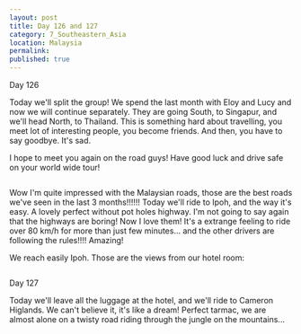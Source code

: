 ```yaml
---
layout: post
title: Day 126 and 127
category: 7_Southeastern_Asia
location: Malaysia
permalink: 
published: true
---
```


Day 126

Today we'll split the group! We spend the last month with Eloy and Lucy and now we will continue separately. They are going South, to Singapur, and we'll head North, to Thailand. This is something hard about travelling, you meet lot of interesting people, you become friends. And then, you have to say goodbye. It's sad. 

I hope to meet you again on the road guys! Have good luck and drive safe on your world wide tour!

<p><a
href="https://lh3.googleusercontent.com/aaEZ6GxwlsOSo9PC5pb7TnMQiXeDZo1YiTyx1nffYISvaoB0GjREfhRygj2awxqAV2GWmAuyWJIPyWy_VYEjHeO3FEZ5DIngayiRL7BOFylgu8FzfSeDZVh-njtGRqa9VKPuhR4Ot4Y5w_jpIf4E8PbXpbRyS4mzLvoC7hDDrJgKHjs9Yk8L3Hbr9kb7TPEqXMBVUwHD5yHlIAcnN3xAeCXyWrE-lNNZRuLmF6iXWPd7bT171jIEq2dLtPWQDEmSFGNxBXTAt4yteFvpBZa8SfS_DxNmG4HgyTvEZJe-HWh1m0oGAWXJm4i_Abbukq4Mpa2McWc8dPSx6DdK7I2Qal2Bjotp9aXnB_CSahuFn7T6mZYULKjkMS0SsvRQMsLrgmogUceDA_FJ5p3XmvRsdYPHdWzuyjm27DQjMGuOUCEk3OyNIEL4VJnHr3WZVMPMyWBWjYkVU7bLRAZRVKzh33lfjYPoUQBzD8MQuToqmSOHG5dnPoZHC7JJrCIRZiey_s6gMpecEvsYwTdpWZ1D6aLF-ZH7toWGvnOtGjEoOsTzSt0CnNUIegPFESJbakRQHrgD0K9r7zPMysQdyar6Vcdtt_Uksvuwy5_0Q71E2ujMZrfZzyYR93W6vBZrZc9RrLVa7BrgoCSa-nGwqFPkNaFOg6HFkiOGhd-_lnwjcAC7AKtsOih7u1vwMyicd63PTE35UCjCU5N4_LAUWuE=w836-h627-no"><img 
src="https://lh3.googleusercontent.com/aaEZ6GxwlsOSo9PC5pb7TnMQiXeDZo1YiTyx1nffYISvaoB0GjREfhRygj2awxqAV2GWmAuyWJIPyWy_VYEjHeO3FEZ5DIngayiRL7BOFylgu8FzfSeDZVh-njtGRqa9VKPuhR4Ot4Y5w_jpIf4E8PbXpbRyS4mzLvoC7hDDrJgKHjs9Yk8L3Hbr9kb7TPEqXMBVUwHD5yHlIAcnN3xAeCXyWrE-lNNZRuLmF6iXWPd7bT171jIEq2dLtPWQDEmSFGNxBXTAt4yteFvpBZa8SfS_DxNmG4HgyTvEZJe-HWh1m0oGAWXJm4i_Abbukq4Mpa2McWc8dPSx6DdK7I2Qal2Bjotp9aXnB_CSahuFn7T6mZYULKjkMS0SsvRQMsLrgmogUceDA_FJ5p3XmvRsdYPHdWzuyjm27DQjMGuOUCEk3OyNIEL4VJnHr3WZVMPMyWBWjYkVU7bLRAZRVKzh33lfjYPoUQBzD8MQuToqmSOHG5dnPoZHC7JJrCIRZiey_s6gMpecEvsYwTdpWZ1D6aLF-ZH7toWGvnOtGjEoOsTzSt0CnNUIegPFESJbakRQHrgD0K9r7zPMysQdyar6Vcdtt_Uksvuwy5_0Q71E2ujMZrfZzyYR93W6vBZrZc9RrLVa7BrgoCSa-nGwqFPkNaFOg6HFkiOGhd-_lnwjcAC7AKtsOih7u1vwMyicd63PTE35UCjCU5N4_LAUWuE=w836-h627-no" alt=""></a></p>

 Wow I'm quite impressed with the Malaysian roads, those are the best roads we've seen in the last 3 months!!!!!! Today we'll ride to Ipoh, and the way it's easy. A lovely perfect without pot holes highway. I'm not going to say again that the highways are boring! Now I love them! It's a extrange feeling to ride over 80 km/h for more than just few minutes... and the other drivers are following the rules!!!! Amazing!

We reach easily Ipoh. Those are the views from our hotel room:

<p><a
href="https://lh3.googleusercontent.com/jGEhZrbieMNhqE1xD403jl1qSdIuuJ1dTtZx7g5vSbzyLIT_jaHX2G5egVtDK0Tk3rH4tIA7d1fElG6HEDi6A1K10hPYE2nHhI54-0Uht-dalFeOlHIrtntoho-6-8QM7E49aNwi4v5MWp2bSfEu8VHbt7AsnOaLx-Q8TxMi8ciHMsl08H1XX0cxptxZscZYLbCyRpCA8ab4HCRR8f8MubJs8_IbmHUxIZQG13l_DyH9g5h1XIWTi7eyXJqHr9693DQLT9bOB1IAiTi6YMUwOS72pV2XaQGqs3sSWXT9lP5mNiNdc3ckz8kKP1d4iPuLZgeP9s149nzFd59Rn7c42FJPmFTjeXzVA09qq4DzmL2hoYyeA1CmI6SS_7sHQ12C4CuFTfFhKnPE0GVwJ1iP48llThkNQZSG_vQ8-YXfGphodIxCoyuSae2L5PIQmrBJA0jhUJm3_JFWJGWhTP685wdulum91iZedEZPtp70G-qIzw3IxzJj_45ZoGcBG3MXxEHhkcttrFJFUAgrmtfyaTH9ymGzKq6VGgiK2te3DOQI1enhuJvOoaICh1F-x75kDrhvyq7LPQOtY7p2BfdAAWbvyWMqp8PaAJrum1a0l2ynn-s7mSUGG-TVqrMlAaBLG0c9rCifqbaJnx6sGpm0C1J7GHI2lfqo144WxF3lAxAzI0FdsAbfIVxX8k_LoRMfLm-XPvMNF-JQFYpu7Po=w836-h627-no"><img 
src="https://lh3.googleusercontent.com/jGEhZrbieMNhqE1xD403jl1qSdIuuJ1dTtZx7g5vSbzyLIT_jaHX2G5egVtDK0Tk3rH4tIA7d1fElG6HEDi6A1K10hPYE2nHhI54-0Uht-dalFeOlHIrtntoho-6-8QM7E49aNwi4v5MWp2bSfEu8VHbt7AsnOaLx-Q8TxMi8ciHMsl08H1XX0cxptxZscZYLbCyRpCA8ab4HCRR8f8MubJs8_IbmHUxIZQG13l_DyH9g5h1XIWTi7eyXJqHr9693DQLT9bOB1IAiTi6YMUwOS72pV2XaQGqs3sSWXT9lP5mNiNdc3ckz8kKP1d4iPuLZgeP9s149nzFd59Rn7c42FJPmFTjeXzVA09qq4DzmL2hoYyeA1CmI6SS_7sHQ12C4CuFTfFhKnPE0GVwJ1iP48llThkNQZSG_vQ8-YXfGphodIxCoyuSae2L5PIQmrBJA0jhUJm3_JFWJGWhTP685wdulum91iZedEZPtp70G-qIzw3IxzJj_45ZoGcBG3MXxEHhkcttrFJFUAgrmtfyaTH9ymGzKq6VGgiK2te3DOQI1enhuJvOoaICh1F-x75kDrhvyq7LPQOtY7p2BfdAAWbvyWMqp8PaAJrum1a0l2ynn-s7mSUGG-TVqrMlAaBLG0c9rCifqbaJnx6sGpm0C1J7GHI2lfqo144WxF3lAxAzI0FdsAbfIVxX8k_LoRMfLm-XPvMNF-JQFYpu7Po=w836-h627-no" alt=""></a></p>

Day 127

Today we'll leave all the luggage at the hotel, and we'll ride to Cameron Higlands. We can't believe it, it's like a dream! Perfect tarmac, we are almost alone on a twisty road riding through the jungle on the mountains...

<p><a
href="https://lh3.googleusercontent.com/hbk9yrUGgIQq7v6UVeDo7xbLn_eIUKavnxIBCEPhpIh6V0M0Utm0gxV0baUyX3px9ShsKHDgQ94rEC6XVpMQWfq5lpEsI3ug8V-p64SL61Yj_LEhd_LGG04TOPC8wZKPllhnyJ8C_oRE4A2-At3_6bJ46AgIq-9j_O-gLVRadUyRJDpyjZJwwHO1oM5ZlqIUdBLDWT_B-zMUj830uzvoVtwjRPWMlNSt52MEAtUzvXIwITZJRzLTqqFLDkzdHjC3RfYExPon7yfqDHuzeaBTc9DQU6nD65lzmmPVjCEwKgtCvXlcp86d9i-mliO1yCeVcED4YZTIpJxSCivIxL2Rbu2Z0xi7Nms7I8_nnZJotuUMbvtf3SHw_tAmNw-1oS9VSZRL48VmA7Q8osipE0UbUGCS8XEcSWjnhBet7SdjPWivP7Yq13RErMoDHql_SYyLi_S74UNlYiMl26f_utVP8PfmMFl1_7U-3ui1qjNGvm3iuq3UfXHgsN-bu-d_WRRJd7q48WeV3P3RTL05h-kAJ0L0HG0q9Df05zMvM0oLXTY-DofiRLuIXL7ilTos9QauGbNX6wypuW5Lg0rd452l3wlGIAODtDzVx5eI_U5c8Lkaw-qBjCYYgjBjQYGUaDLRDDPt9RfO7wu46o0WMAeficqxMpnf62cbEI4pxC6UsRT5yVSuFw4UPIwzeubveYuwk2_TCSygfJWZlI9wvYw=w836-h627-no"><img 
src="https://lh3.googleusercontent.com/hbk9yrUGgIQq7v6UVeDo7xbLn_eIUKavnxIBCEPhpIh6V0M0Utm0gxV0baUyX3px9ShsKHDgQ94rEC6XVpMQWfq5lpEsI3ug8V-p64SL61Yj_LEhd_LGG04TOPC8wZKPllhnyJ8C_oRE4A2-At3_6bJ46AgIq-9j_O-gLVRadUyRJDpyjZJwwHO1oM5ZlqIUdBLDWT_B-zMUj830uzvoVtwjRPWMlNSt52MEAtUzvXIwITZJRzLTqqFLDkzdHjC3RfYExPon7yfqDHuzeaBTc9DQU6nD65lzmmPVjCEwKgtCvXlcp86d9i-mliO1yCeVcED4YZTIpJxSCivIxL2Rbu2Z0xi7Nms7I8_nnZJotuUMbvtf3SHw_tAmNw-1oS9VSZRL48VmA7Q8osipE0UbUGCS8XEcSWjnhBet7SdjPWivP7Yq13RErMoDHql_SYyLi_S74UNlYiMl26f_utVP8PfmMFl1_7U-3ui1qjNGvm3iuq3UfXHgsN-bu-d_WRRJd7q48WeV3P3RTL05h-kAJ0L0HG0q9Df05zMvM0oLXTY-DofiRLuIXL7ilTos9QauGbNX6wypuW5Lg0rd452l3wlGIAODtDzVx5eI_U5c8Lkaw-qBjCYYgjBjQYGUaDLRDDPt9RfO7wu46o0WMAeficqxMpnf62cbEI4pxC6UsRT5yVSuFw4UPIwzeubveYuwk2_TCSygfJWZlI9wvYw=w836-h627-no" alt=""></a></p>

<p><a
href="https://lh3.googleusercontent.com/5FEbFxjcIDYy_lKDgSxHwH3E2RGOzoThVhB2gbcZVDhKEkKCosQZWflFgKhQrBhvHd2KamJqw0HNUVQwvGALigl3TwxucD8PccI5reFZoP1SQAISNf3RZb0d_q4s3Tftwkqtx3NRWz3dpmAv7VKQLfw-Q3bD6sW3UqRXup2PVSyKK9JlNxNVzbi_Yn4zQjo9VM060IbFN4dYJ0kmnhGSrouBZuXhyR8s62GOKVcwz9a0S6uv9mOJyYCD2hanHIAAelDIJ4bWg0aBrDr4sehkTb-hzhkVezs98GN1bNZzptN6lT7zuhMD7vqSLtndLx7B5CK1zpgNNhtp0QJHMRfZpGz14udO6oEbjNb1w0GEQkGclYJndaYzqi0PRyR_wujvKrMOjm683Q5Ebjpn5aQrmMh3e9dEAc97RXTT6A4Oa1yp1AvIBCkilITWN466F2cOY5OubXWLDYCFkNZ3OX524eM4ZjlgE_4xxAO1USQSw8MnLeoXhjhF0Gb80yLCqr2LvD9jAdwa-y1aO-0yHwsgOI3E_OzPljFbNnFbHv8vjRDDMmufhZyOMiuUveD8KtE67jrs6n9XAVh657RbAwjLjUgjs5mlP6YgOjgU7TYbC7Blv-oItka-0tfzsPTsIEBiSuPQDHtepDN6Wkqfu3V0ZBXJvA54suHe51gWtYSEX5Hib-YRhxOODN28MuPf5_wAHlUNmzUACqMqLa9N-jA=w669-h502-no"><img 
src="https://lh3.googleusercontent.com/5FEbFxjcIDYy_lKDgSxHwH3E2RGOzoThVhB2gbcZVDhKEkKCosQZWflFgKhQrBhvHd2KamJqw0HNUVQwvGALigl3TwxucD8PccI5reFZoP1SQAISNf3RZb0d_q4s3Tftwkqtx3NRWz3dpmAv7VKQLfw-Q3bD6sW3UqRXup2PVSyKK9JlNxNVzbi_Yn4zQjo9VM060IbFN4dYJ0kmnhGSrouBZuXhyR8s62GOKVcwz9a0S6uv9mOJyYCD2hanHIAAelDIJ4bWg0aBrDr4sehkTb-hzhkVezs98GN1bNZzptN6lT7zuhMD7vqSLtndLx7B5CK1zpgNNhtp0QJHMRfZpGz14udO6oEbjNb1w0GEQkGclYJndaYzqi0PRyR_wujvKrMOjm683Q5Ebjpn5aQrmMh3e9dEAc97RXTT6A4Oa1yp1AvIBCkilITWN466F2cOY5OubXWLDYCFkNZ3OX524eM4ZjlgE_4xxAO1USQSw8MnLeoXhjhF0Gb80yLCqr2LvD9jAdwa-y1aO-0yHwsgOI3E_OzPljFbNnFbHv8vjRDDMmufhZyOMiuUveD8KtE67jrs6n9XAVh657RbAwjLjUgjs5mlP6YgOjgU7TYbC7Blv-oItka-0tfzsPTsIEBiSuPQDHtepDN6Wkqfu3V0ZBXJvA54suHe51gWtYSEX5Hib-YRhxOODN28MuPf5_wAHlUNmzUACqMqLa9N-jA=w669-h502-no" alt=""></a></p>

<p><a
href="https://lh3.googleusercontent.com/M3rnq_BDRRj4QpZTxeSLGmeesBjDfjmeF7BxttaUORFl89MdGWhZKthZgq3mMRZ-qB95G_wj9phn9Dd81jvTDKxXzZxJ1hqk0Wi-Cq8G4oLWNW7PkZiL_e25wX2YyMuSvIyRlF3fzd4iwU8E0os3IwyP15f5ruc1Pxyy9BSOYISB5ln4cRt9GpOYYP0i4SduuAfRDxh3gSlV9MuTRibQ8o6-ecHawMdM044fIE7b4M-P2Cd3jeslHWAB0qBIKxiAqgdeT5sAvuAN48d7ssgd41bROX9hzIZEumOAGIzUhAH8gGWi1EkdXXxiVX-WfRDlSj2JFUqaEAobV3yJihM14uC9ZcMX3TkC-BkQ2-YfZb1riUy7DVOhxzE4cMjpZ7lwqLpHuyvihtjFhMHzdZ0j0yaB4tdoQ6AxMyen7EScfzLD9F13u3f-BgcbQ7jxHPNcg72VD9P3gu5zeCmRnqr-T2dF0jZW7NVm9SOYxVW0kREXCkM6IkVow-sLPrLffvHUQTGc9_9oV-aNJ_lv4GlOruVNogeZj4QohUsQ9cOq3bmZwDGMhmQf3DDD0WanGbhP0di3xSD99_w9eDzyDtuG9cNOBGoQxrHj2KzZwrKulVHKkl62LtwGj7dI4ulDZ4xc1ypLsJ3Nz1swDnQeI1H6gqJAggPrZjaUUlU-VZw_XsDYiLf7pcqfK8T5odWm2hNfdekZIAf73EdH6LfGOXo=w836-h627-no"><img 
src="https://lh3.googleusercontent.com/M3rnq_BDRRj4QpZTxeSLGmeesBjDfjmeF7BxttaUORFl89MdGWhZKthZgq3mMRZ-qB95G_wj9phn9Dd81jvTDKxXzZxJ1hqk0Wi-Cq8G4oLWNW7PkZiL_e25wX2YyMuSvIyRlF3fzd4iwU8E0os3IwyP15f5ruc1Pxyy9BSOYISB5ln4cRt9GpOYYP0i4SduuAfRDxh3gSlV9MuTRibQ8o6-ecHawMdM044fIE7b4M-P2Cd3jeslHWAB0qBIKxiAqgdeT5sAvuAN48d7ssgd41bROX9hzIZEumOAGIzUhAH8gGWi1EkdXXxiVX-WfRDlSj2JFUqaEAobV3yJihM14uC9ZcMX3TkC-BkQ2-YfZb1riUy7DVOhxzE4cMjpZ7lwqLpHuyvihtjFhMHzdZ0j0yaB4tdoQ6AxMyen7EScfzLD9F13u3f-BgcbQ7jxHPNcg72VD9P3gu5zeCmRnqr-T2dF0jZW7NVm9SOYxVW0kREXCkM6IkVow-sLPrLffvHUQTGc9_9oV-aNJ_lv4GlOruVNogeZj4QohUsQ9cOq3bmZwDGMhmQf3DDD0WanGbhP0di3xSD99_w9eDzyDtuG9cNOBGoQxrHj2KzZwrKulVHKkl62LtwGj7dI4ulDZ4xc1ypLsJ3Nz1swDnQeI1H6gqJAggPrZjaUUlU-VZw_XsDYiLf7pcqfK8T5odWm2hNfdekZIAf73EdH6LfGOXo=w836-h627-no" alt=""></a></p>

<p><a
href="https://lh3.googleusercontent.com/wvXbYUWmgOo8ZZn_-PFInN2Js9jq2jTuZqBNHkHZvfVg5vB33GG8OVs0FOhYBRt4OLm4yanXYDotsPrtjGZc9wF9EcZTyYWKq4vMXUSHjDZ0YyxREYQDypLVSTgUeBT2xC_orVYPWmERhC1uZJjYjHM5wR4XvO4tkRDBpQdDuge6Iqbpj-kmThw5Vk7r_Z1ErrLLg90YgWGGogZ6PVpHi9CYKkA3H7fog2BKXfZJggua-XRhJUYzxOVsMso4ysDsVPjqXZ-deqFMxk14NKq1YcApddAXthwCMh6KomPp2Q3nRDcVbY6XnB2vxU5e04yM-kRj6gWGEkkDEIlYiLY268rVo6VR6Jmo-mOiPTMaxTIoanHmmaDYneQcZR-11Yiyz8XfJQdy2tUrXFXTuAvQGt26mD-mVumUCyGd6XGyviXV2ZarEPhRG7aBw-XlOflEpi4cOvbPy5FuBcZuXtjmO-nIh1ePk1wh904BSOcARbCKxWizPkljOe8XWFwsnoDLaUsq6fOiqmqZoQc-IQm0eUwJ-bMAGG1pIV6c5K80O6kWend19TiJD0Td9z1MS-GOxc8GVvnSeQihSzu8XmDVKC4J616UCA89gtDvt0Dr1lE2lpJTBO_QkYysNea6swNcDT0olMlh33Prf3bsEKSKa2D-kCz6fg03DAiQEfUtKd2o0R5LmXALZJLF_Jg9FZeT_EBTpTnYEqCV6Qcnavo=w669-h502-no"><img 
src="https://lh3.googleusercontent.com/wvXbYUWmgOo8ZZn_-PFInN2Js9jq2jTuZqBNHkHZvfVg5vB33GG8OVs0FOhYBRt4OLm4yanXYDotsPrtjGZc9wF9EcZTyYWKq4vMXUSHjDZ0YyxREYQDypLVSTgUeBT2xC_orVYPWmERhC1uZJjYjHM5wR4XvO4tkRDBpQdDuge6Iqbpj-kmThw5Vk7r_Z1ErrLLg90YgWGGogZ6PVpHi9CYKkA3H7fog2BKXfZJggua-XRhJUYzxOVsMso4ysDsVPjqXZ-deqFMxk14NKq1YcApddAXthwCMh6KomPp2Q3nRDcVbY6XnB2vxU5e04yM-kRj6gWGEkkDEIlYiLY268rVo6VR6Jmo-mOiPTMaxTIoanHmmaDYneQcZR-11Yiyz8XfJQdy2tUrXFXTuAvQGt26mD-mVumUCyGd6XGyviXV2ZarEPhRG7aBw-XlOflEpi4cOvbPy5FuBcZuXtjmO-nIh1ePk1wh904BSOcARbCKxWizPkljOe8XWFwsnoDLaUsq6fOiqmqZoQc-IQm0eUwJ-bMAGG1pIV6c5K80O6kWend19TiJD0Td9z1MS-GOxc8GVvnSeQihSzu8XmDVKC4J616UCA89gtDvt0Dr1lE2lpJTBO_QkYysNea6swNcDT0olMlh33Prf3bsEKSKa2D-kCz6fg03DAiQEfUtKd2o0R5LmXALZJLF_Jg9FZeT_EBTpTnYEqCV6Qcnavo=w669-h502-no" alt=""></a></p>